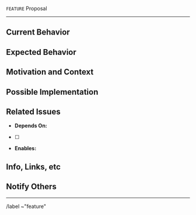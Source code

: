 `FEATURE` Proposal
<!---
* NOTE: This form is for submitting feature proposals.
  (If you are reporting a Bug, please use the Bug template instead)
* Please provide a concise description of the issue in the Title above.
--->
--------------------------------------------------------------------------------
## Current Behavior
<!-- Describe the current behavior or state of things (without this feature) -->


## Expected Behavior 
<!-- Describe the expected behavior or state of things (with this feature implemented) -->


## Motivation and Context
<!-- Provide context (e.g., examples, use cases, user stories, goals) -->
<!-- How has this issue affected you? What are you trying to accomplish? --> 
<!-- Providing specific context helps us come up with a useful solution. -->


## Possible Implementation
<!-- Suggest a solution -- describe your proposed change + any key implementation details -->


## Related Issues
<!-- Reference open issues by their issue number --> 

  * **Depends On:**  
  <!-- Are there any dependent issues that should be completed BEFORE addressing this one? -->
  <!-- If so, please list them here as checklist items (e.g., "- [ ] Do this first") for easier tracking -->
  <!-- If any of these items have not yet been documented in an open issue, please open up an issue for it :-) -->
  <!-- A starter item is provided, below. You may add to it, or delete if not needed -->

- [ ] 

  * **Enables:**  
  <!-- List any issues that could/should be addressed AFTER completing this one --> 
  

## Info, Links, etc
<!-- Links: Post links to helpful info, resources -->
<!-- Images: Drag screenshots or other image files here -->
<!-- Code: Format any relevant code, commands, output, using code blocks (```) -->


## Notify Others
<!-- Notify relevant individuals by adding their GitLab handles here -->


--------------------------------------------------------------------------------
/label ~"feature"

<!-- Add further specification using the drop-down lists below, as appropriate -->


